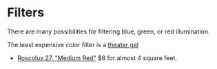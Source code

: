 # Filters

There are many possibilities for filtering blue, green, or red illumination.

The least expensive color filter is a [theater gel](https://en.wikipedia.org/wiki/Color_gel)

* [Roscolux 27, "Medium Red"](https://www.bhphotovideo.com/c/product/43960-REG/Rosco_RS2711_27_Filter_Medium.html) $8 for almost 4 square feet.
